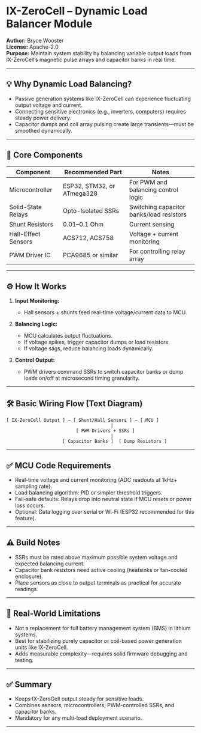# IX-ZeroCell – Dynamic Load Balancer Module

**Author:** Bryce Wooster  
**License:** Apache-2.0  
**Purpose:** Maintain system stability by balancing variable output loads from IX-ZeroCell’s magnetic pulse arrays and capacitor banks in real time.

---

## 💡 Why Dynamic Load Balancing?

- Passive generation systems like IX-ZeroCell can experience fluctuating output voltage and current.
- Connecting sensitive electronics (e.g., inverters, computers) requires steady power delivery.
- Capacitor dumps and coil array pulsing create large transients—must be smoothed dynamically.

---

## 🧱 Core Components

| Component             | Recommended Part             | Notes                              |
|----------------------|-----------------------------|------------------------------------|
| Microcontroller      | ESP32, STM32, or ATmega328  | For PWM and balancing control logic  
| Solid-State Relays   | Opto-Isolated SSRs          | Switching capacitor banks/load resistors  
| Shunt Resistors      | 0.01–0.1 Ohm                | Current sensing  
| Hall-Effect Sensors  | ACS712, ACS758               | Voltage + current monitoring  
| PWM Driver IC        | PCA9685 or similar           | For controlling relay array  

---

## ⚙️ How It Works

1. **Input Monitoring:**  
   - Hall sensors + shunts feed real-time voltage/current data to MCU.  

2. **Balancing Logic:**  
   - MCU calculates output fluctuations.  
   - If voltage spikes, trigger capacitor dumps or load resistors.  
   - If voltage sags, reduce balancing loads dynamically.  

3. **Control Output:**  
   - PWM drivers command SSRs to switch capacitor banks or dump loads on/off at microsecond timing granularity.  

---

## 🛠️ Basic Wiring Flow (Text Diagram)

```
[ IX-ZeroCell Output ] — [ Shunt/Hall Sensors ] — [ MCU ]
                                       |
                          [ PWM Drivers + SSRs ]
                                       |
                     [ Capacitor Banks ]  [ Dump Resistors ]
```

---

## ✅ MCU Code Requirements

- Real-time voltage and current monitoring (ADC readouts at 1kHz+ sampling rate).
- Load balancing algorithm: PID or simpler threshold triggers.
- Fail-safe defaults: Relays drop into neutral state if MCU resets or power loss occurs.
- Optional: Data logging over serial or Wi-Fi (ESP32 recommended for this feature).

---

## ⚠️ Build Notes

- SSRs must be rated above maximum possible system voltage and expected balancing current.  
- Capacitor bank resistors need active cooling (heatsinks or fan-cooled enclosure).  
- Place sensors as close to output terminals as practical for accurate readings.

---

## 🔧 Real-World Limitations

- Not a replacement for full battery management system (BMS) in lithium systems.  
- Best for stabilizing purely capacitor or coil-based power generation units like IX-ZeroCell.  
- Adds measurable complexity—requires solid firmware debugging and testing.

---

## ✅ Summary

- Keeps IX-ZeroCell output steady for sensitive loads.  
- Combines sensors, microcontrollers, PWM-controlled SSRs, and capacitor banks.  
- Mandatory for any multi-load deployment scenario.

---

